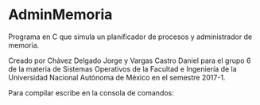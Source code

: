 # AdminMemoria
Programa en C que simula un planificador de procesos y administrador de memoria. 

Creado por Chávez Delgado Jorge y Vargas Castro Daniel para el grupo 6 de la materia 
de Sistemas Operativos de la Facultad e Ingeniería de la Universidad Nacional Autónoma 
de México en el semestre 2017-1.

Para compilar escribe en la consola de comandos: 
